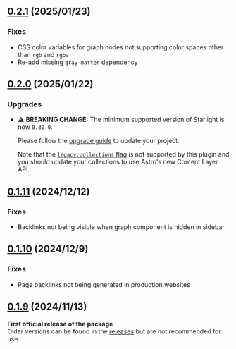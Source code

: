 ## [0.2.1](https://github.com/Fevol/starlight-site-graph/releases/tag/0.2.1) (2025/01/23)

### Fixes

-   CSS color variables for graph nodes not supporting color spaces other than `rgb` and `rgba`
-   Re-add missing `gray-matter` dependency


## [0.2.0](https://github.com/Fevol/starlight-site-graph/releases/tag/0.2.0) (2025/01/22)

### Upgrades

-   ⚠️ **BREAKING CHANGE:** The minimum supported version of Starlight is now `0.30.0`.

    Please follow the [upgrade guide](https://github.com/withastro/starlight/releases/tag/%40astrojs/starlight%400.30.0) to update your project.

    Note that the [`legacy.collections` flag](https://docs.astro.build/en/reference/legacy-flags/#collections) is not supported by this plugin and you should update your collections to use Astro's new Content Layer API.

## [0.1.11](https://github.com/Fevol/starlight-site-graph/releases/tag/0.1.11) (2024/12/12)

### Fixes

-   Backlinks not being visible when graph component is hidden in sidebar

## [0.1.10](https://github.com/Fevol/starlight-site-graph/releases/tag/0.1.10) (2024/12/9)

### Fixes

-   Page backlinks not being generated in production websites

## [0.1.9](https://github.com/Fevol/starlight-site-graph/releases/tag/0.1.9) (2024/11/13)

**First official release of the package** <br/>
Older versions can be found in the [releases](https://github.com/Fevol/starlight-site-graph/releases) but are not recommended for use.
